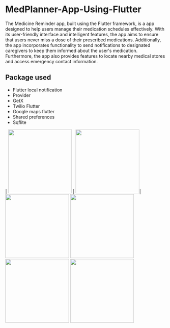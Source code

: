 
# MedPlanner-App-Using-Flutter

The Medicine Reminder app, built using the Flutter framework, is a app designed to help users manage their medication schedules effectively. With its user-friendly interface and intelligent features, the app aims to ensure that users never miss a dose of their prescribed medications. Additionally, the app incorporates functionality to send notifications to designated caregivers to keep them informed about the user's medication. Furthermore, the app also provides features to locate nearby medical stores and access emergency contact information.

## Package used

 - Flutter local notification
 - Provider
 - GetX
 - Twilio Flutter
 - Google maps flutter
 - Shared preferences
 - Sqflite

| <img src="https://github.com/iamsainadh/MedPlanner-app-using-flutter/blob/main/screenshots/Name.png" width="200"> | <img src="https://github.com/iamsainadh/MedPlanner-app-using-flutter/blob/main/screenshots/HomeScreen.png" width="200">|
<img src="https://github.com/iamsainadh/MedPlanner-app-using-flutter/blob/main/screenshots/Add Medicine Reminder.png" width="200">
<img src="https://github.com/iamsainadh/MedPlanner-app-using-flutter/blob/main/screenshots/Emergency Contacts.png" width="200">
<img src="https://github.com/iamsainadh/MedPlanner-app-using-flutter/blob/main/screenshots/Near By Medical Store.png" width="200">
<img src="https://github.com/iamsainadh/MedPlanner-app-using-flutter/blob/main/screenshots/Settings.png" width="200">

